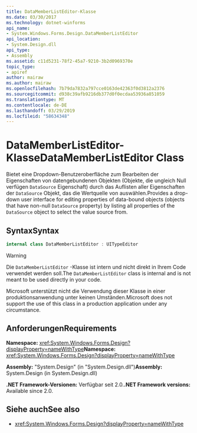 ```yaml
---
title: DataMemberListEditor-Klasse
ms.date: 03/30/2017
ms.technology: dotnet-winforms
api_name:
- System.Windows.Forms.Design.DataMemberListEditor
api_location:
- System.Design.dll
api_type:
- Assembly
ms.assetid: c11d5231-78f2-45a7-9210-3b2d0969370e
topic_type:
- apiref
author: mairaw
ms.author: mairaw
ms.openlocfilehash: 7b79da7832a797cce0163de42363f0d3812a2376
ms.sourcegitcommit: d938c39afb9216db377d0f0ecdaa53936a851059
ms.translationtype: MT
ms.contentlocale: de-DE
ms.lasthandoff: 03/29/2019
ms.locfileid: "58634348"
---
```

# <a name="datamemberlisteditor-class"></a><span data-ttu-id="adc50-102">DataMemberListEditor-Klasse</span><span class="sxs-lookup"><span data-stu-id="adc50-102">DataMemberListEditor Class</span></span>

<span data-ttu-id="adc50-103">Bietet eine Dropdown-Benutzeroberfläche zum Bearbeiten der Eigenschaften von datengebundenen Objekten (Objekte, die ungleich Null verfügen `DataSource` Eigenschaft) durch das Auflisten aller Eigenschaften der `DataSource` Objekt, das die Wertquelle von auswählen.</span><span class="sxs-lookup"><span data-stu-id="adc50-103">Provides a drop-down user interface for editing properties of data-bound objects (objects that have non-null `DataSource` property) by listing all properties of the `DataSource` object to select the value source from.</span></span>  
  
## <a name="syntax"></a><span data-ttu-id="adc50-104">Syntax</span><span class="sxs-lookup"><span data-stu-id="adc50-104">Syntax</span></span>
  
```csharp  
internal class DataMemberListEditor : UITypeEditor
```

> [!WARNING]
> <span data-ttu-id="adc50-105">Die `DataMemberListEditor` -Klasse ist intern und nicht direkt in Ihrem Code verwendet werden soll.</span><span class="sxs-lookup"><span data-stu-id="adc50-105">The `DataMemberListEditor` class is internal and is not meant to be used directly in your code.</span></span>
> 
> <span data-ttu-id="adc50-106">Microsoft unterstützt nicht die Verwendung dieser Klasse in einer produktionsanwendung unter keinen Umständen.</span><span class="sxs-lookup"><span data-stu-id="adc50-106">Microsoft does not support the use of this class in a production application under any circumstance.</span></span>
  
## <a name="requirements"></a><span data-ttu-id="adc50-107">Anforderungen</span><span class="sxs-lookup"><span data-stu-id="adc50-107">Requirements</span></span>

<span data-ttu-id="adc50-108">**Namespace:** <xref:System.Windows.Forms.Design?displayProperty=nameWithType></span><span class="sxs-lookup"><span data-stu-id="adc50-108">**Namespace:** <xref:System.Windows.Forms.Design?displayProperty=nameWithType></span></span>  
  
<span data-ttu-id="adc50-109">**Assembly:** "System.Design" (in "System.Design.dll")</span><span class="sxs-lookup"><span data-stu-id="adc50-109">**Assembly:** System.Design (in System.Design.dll)</span></span>  
  
<span data-ttu-id="adc50-110">**.NET Framework-Versionen:** Verfügbar seit 2.0.</span><span class="sxs-lookup"><span data-stu-id="adc50-110">**.NET Framework versions:** Available since 2.0.</span></span>  
  
## <a name="see-also"></a><span data-ttu-id="adc50-111">Siehe auch</span><span class="sxs-lookup"><span data-stu-id="adc50-111">See also</span></span>

- <xref:System.Windows.Forms.Design?displayProperty=nameWithType>
